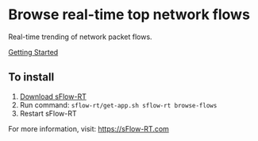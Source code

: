 # Browse real-time top network flows

Real-time trending of network packet flows.

[Getting Started](https://sflow-rt.com/intro.php)

## To install

1. [Download sFlow-RT](https://sflow-rt.com/download.php)
2. Run command: `sflow-rt/get-app.sh sflow-rt browse-flows`
3. Restart sFlow-RT

For more information, visit:
https://sFlow-RT.com
